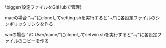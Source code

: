 \bigger{設定ファイルをGitHubで管理}

macの場合
"\~/"にcloneしてsetting.shを実行すると"\~/"に各設定ファイルのシンボリックリンクを作る

winの場合
"\C:User/name/"にcloneしてsetwin.shを実行すると"\~/"に各設定ファイルのコピーを作る
